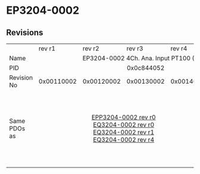 # EP3204-0002

## Revisions
<table>
<tr>
<td></td>
<td>rev r1</td>
<td>rev r2</td>
<td>rev r3</td>
<td>rev r4</td>
<td>rev r5</td>
</tr>
<tr>
<td>Name</td>
<td colspan=5 align="center">EP3204-0002 4Ch. Ana. Input PT100 (RTD)</td>
</tr>
<tr>
<td>PID</td>
<td colspan=5 align="center">0x0c844052</td>
</tr>
<tr>
<td>Revision No</td>
<td>0x00110002</td>
<td>0x00120002</td>
<td>0x00130002</td>
<td>0x00140002</td>
<td>0x00150002</td>
</tr>
<tr>
<td>Same PDOs as</td>
<td colspan=4 align="center"><a href="EPP3204-0002.md">EPP3204-0002 rev r0</a><br/><a href="EQ3204-0002.md">EQ3204-0002 rev r0</a><br/><a href="EQ3204-0002.md">EQ3204-0002 rev r1</a><br/><a href="EQ3204-0002.md">EQ3204-0002 rev r4</a></td>
<td><a href="EPP3204-0002.md">EPP3204-0002 rev r1</a><br/><a href="EPP3204-0002.md">EPP3204-0002 rev r2</a><br/><a href="EPP3204-0002.md">EPP3204-0002 rev r3</a><br/><a href="EQ3204-0002.md">EQ3204-0002 rev r5</a><br/><a href="EQ3204-0002.md">EQ3204-0002 rev r6</a></td>
</tr>
</table>
